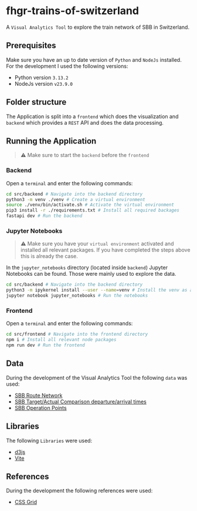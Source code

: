 # fhgr-trains-of-switzerland
A `Visual Analytics Tool` to explore the train network of SBB in Switzerland.

## Prerequisites
Make sure you have an up to date version of `Python` and `NodeJs` installed. For the development I used the following versions:
- Python version `3.13.2`
- NodeJs version `v23.9.0`

## Folder structure
The Application is split into a `frontend` which does the visualization and `backend` which provides a `REST` API and does the data processing.

## Running the Application
> :warning: Make sure to start the `backend` before the `frontend`

### Backend
Open a `terminal` and enter the following commands:

```bash
cd src/backend # Navigate into the backend directory
python3 -m venv ./venv # Create a virtual environment
source ./venv/bin/activate.sh # Activate the virtual environment
pip3 install -r ./requirements.txt # Install all required backages
fastapi dev # Run the backend
```

### Jupyter Notebooks
> :warning: Make sure you have your `virtual environment` activated and installed all relevant packages. If you have completed the steps above this is already the case.

In the `jupyter_notebooks` directory (located inside `backend`) Jupyter Notebooks can be found. Those were mainly used to explore the data.

```bash
cd src/backend # Navigate into the backend directory
python3 -m ipykernel install --user --name=venv # Install the venv as an available kernel
jupyter notebook jupyter_notebooks # Run the notebooks
```

### Frontend
Open a `terminal` and enter the following commands:

```bash
cd src/frontend # Navigate into the frontend directory
npm i # Install all relevant node packages
npm run dev # Run the frontend
```


## Data
During the development of the Visual Analytics Tool the following `data` was used:
- [SBB Route Network](https://data.sbb.ch/explore/dataset/linie/export/)
- [SBB Target/Actual Comparison departure/arrival times](https://data.sbb.ch/explore/dataset/ist-daten-sbb/information/)
- [SBB Operation Points](https://data.sbb.ch/explore/dataset/linie-mit-betriebspunkten/information/)

## Libraries
The following `Libraries` were used:
- [d3js](https://d3js.org/)
- [Vite](https://vite.dev/)

## References
During the development the following references were used:
- [CSS Grid](https://css-tricks.com/snippets/css/complete-guide-grid/)

